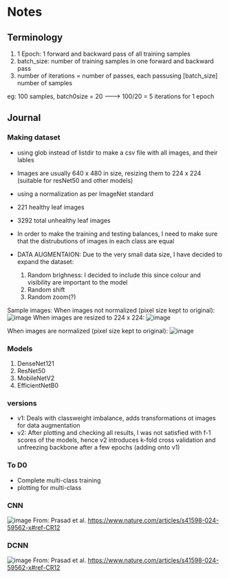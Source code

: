 # Notes

## Terminology

1. 1 Epoch: 1 forward and backward pass of all training samples 
2. batch_size: number of training samples in one forward and backward pass 
3. number of iterations = number of passes, each passusing [batch_size] number of samples 

eg: 100 samples, batch0size = 20 ---> 100/20 = 5 iterations for 1 epoch 

## Journal 
### Making dataset
- using glob instead of listdir to make a csv file with all images, and their lables 
- Images are usually 640 x 480 in size, resizing them to 224 x 224 (suitable for resNet50 and other models)
- using a normalization as per ImageNet standard
- 221 healthy leaf images 
- 3292 total unhealthy leaf images
- In order to make the training and testing balances, I need to make sure that the distrubutions of images in each class are equal

- DATA AUGMENTAION: Due to the very small data size, I have decided to expand the dataset:
    1. Random brighness: I decided to include this since colour and visibility are important to the model
    2. Random shift
    3. Random zoom(?)


Sample images:
When images not normalized (pixel size kept to original):
![image](https://github.com/user-attachments/assets/36773fa8-d8cc-4945-b743-781e71bd25fa)
When images are resized to 224 x 224:
![image](https://github.com/user-attachments/assets/7d6f051a-c7ea-4bd3-87c6-5cc2788f7467)

When images are normalized (pixel size kept to original):
![image](https://github.com/user-attachments/assets/3a28023a-9ad1-4e5f-9916-29ca70ccd2be)

### Models
1. DenseNet121
2. ResNet50
3. MobileNetV2
4. EfficientNetB0

### versions
- v1: Deals with classweight imbalance, adds transformations ot images for data augmentation
- v2: After plotting and checking all results, I was not satisfied with f-1 scores of the models, hence v2 introduces k-fold cross validation and unfreezing backbone after a few epochs (adding onto v1)
### To D0
- Complete multi-class training
- plotting for multi-class

### CNN 
![image](https://github.com/user-attachments/assets/728bc6d3-70f7-4f3a-8116-d39f7fc08365)
From: Prasad et al. https://www.nature.com/articles/s41598-024-59562-x#ref-CR12
### DCNN
![image](https://github.com/user-attachments/assets/a288e39e-d6fb-4b0e-bc9a-1256c3c0f4f5)
From: Prasad et al. https://www.nature.com/articles/s41598-024-59562-x#ref-CR12


